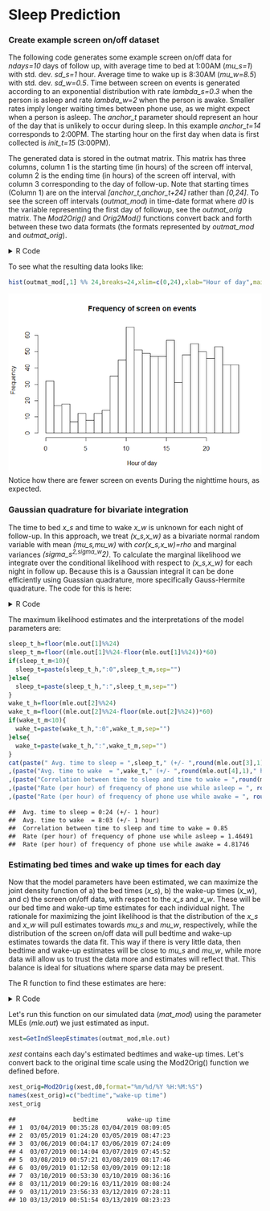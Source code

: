 Sleep Prediction
================

<!-- To commit and then push all local file changes to the github repository: -->
<!-- 1) Open up Git Bash -->
<!-- 2) Change directory to "C:/Users/Ian/Dropbox/SleepScreenOnOff/SleepEstimation" -->
<!-- 3) git add . -->
<!-- 4) git commit -m "Commit name here" -->
<!-- 5) git push origin master -->
### Create example screen on/off dataset

The following code generates some example screen on/off data for *ndays=10* days of follow up, with average time to bed at 1:00AM (*mu\_s=1*) with std. dev. *sd\_s=1* hour. Average time to wake up is 8:30AM (*mu\_w=8.5*) with std. dev. *sd\_w=0.5*. Time between screen on events is generated according to an exponential distribution with rate *lambda\_s=0.3* when the person is asleep and rate *lambda\_w=2* when the person is awake. Smaller rates imply longer waiting times between phone use, as we might expect when a person is asleep. The *anchor\_t* parameter should represent an hour of the day that is unlikely to occur during sleep. In this example *anchor\_t=14* corresponds to 2:00PM. The starting hour on the first day when data is first collected is *init\_t=15* (3:00PM).

The generated data is stored in the outmat matrix. This matrix has three columns, column 1 is the starting time (in hours) of the screen off interval, column 2 is the ending time (in hours) of the screen off interval, with column 3 corresponding to the day of follow-up. Note that starting times (Column 1) are on the interval *\[anchor\_t,anchor\_t+24\]* rather than *\[0,24\]*. To see the screen off intervals (*outmat\_mod*) in time-date format where *d0* is the variable representing the first day of followup, see the *outmat\_orig* matrix. The *Mod2Orig()* and *Orig2Mod()* functions convert back and forth between these two data formats (the formats represented by *outmat\_mod* and *outmat\_orig*).

<details><summary>R Code</summary>
<p>
``` r
ndays=10
lambda_s = 1.5
lambda_w = 5
mu_s = 1
mu_w = 8.5
sd_s = .5
sd_w = .25
init_t = 15
anchor_t=14
d0="3/2/2019" ## d0 is the first day of follow-up. If you have your own data, set d0 equal to the date of first data.

#2pm = origin
A2B_ts = function(xx,anchor_hr=14){
  if(length(xx)>1){
    for(i in 1:length(xx)){
      if(xx[i]<=anchor_hr){
        xx[i]=(24-anchor_hr)+xx[i]
      }else{
        xx[i]=xx[i]-anchor_hr
      }
    }
    return(xx)
  }else{
    if(xx<=anchor_hr){
      return(24-anchor_hr+xx)
    }else{
      return(xx-anchor_hr)
    }
  }
}

## generate time to bed/wake for each day
t_s = rnorm(ndays,mu_s,sd_s)
t_w = rnorm(ndays,mu_w,sd_w)

## generate waiting times
curt = init_t
curday=1
outmat_mod=c()
while(TRUE){
  if(curt>init_t+24){
    curt = curt-24
    curday=curday+1
    if(curday>ndays){
      break
    }
  }
  if(A2B_ts(curt)<A2B_ts(t_s[curday])){
    tnex = curt+rexp(1,lambda_w)
    if(A2B_ts(tnex)>=A2B_ts(t_s[curday])){
      tnex = curt+A2B_ts(t_s[curday])-A2B_ts(curt)+rexp(1,lambda_s)
    }
    outmat_mod=rbind(outmat_mod,c(curt,tnex,curday))
  }else if(A2B_ts(curt)<A2B_ts(t_w[curday])){
    tnex = curt+rexp(1,lambda_s)
    if(A2B_ts(tnex)>=A2B_ts(t_w[curday])){
      tnex = curt+A2B_ts(t_w[curday])-A2B_ts(curt)+rexp(1,lambda_w)
    }
    outmat_mod=rbind(outmat_mod,c(curt,tnex,curday))
  }else{
    tnex = curt+rexp(1,lambda_w)
    outmat_mod=rbind(outmat_mod,c(curt,tnex,curday))
  }
  curt=tnex
}

Mod2Orig = function(tmat,d0,format="%m/%d/%Y %H:%M:%S",tz="EST"){
  tmat_out = matrix(NA,nrow=nrow(tmat),ncol=2)
  t0=as.POSIXct(paste(d0,"00:00:00",sep=" "),tz=tz,format)
  for(i in 1:nrow(tmat)){
    tmat_out[i,1]=strftime(as.POSIXct(as.numeric(t0)+60*60*(tmat[i,1]+24*tmat[i,3]),tz=tz,origin="1970-01-01"),tz="EST",format)
    tmat_out[i,2]=strftime(as.POSIXct(as.numeric(t0)+60*60*(tmat[i,2]+24*tmat[i,3]),tz=tz,origin="1970-01-01"),tz="EST",format)
  }
  return(data.frame(t0=tmat_out[,1],t1=tmat_out[,2],stringsAsFactors=F))
}

Orig2Mod = function(tmat,anchor_hr,format="%m/%d/%Y %H:%M:%S",tz="EST"){
  tmat_out = matrix(NA,nrow=nrow(tmat),ncol=3)
  for(i in 1:nrow(tmat)){
    anchor_cur=anchor_hr*60*60+as.numeric(as.POSIXct(strftime(as.POSIXct(tmat[i,1],tz=tz,format=format,origin="1970-01-01"),tz=tz,format="%m/%d/%Y"),tz=tz,format="%m/%d/%Y"))
    if(as.numeric(as.POSIXct(tmat[i,1],tz=tz,format=format,origin="1970-01-01"))<anchor_cur){
      anchor_cur=anchor_hr*60*60+as.numeric(as.POSIXct(strftime(as.POSIXct(as.numeric(as.POSIXct(tmat[i,1],tz=tz,format=format,origin="1970-01-01"))-24*60*60,tz=tz,origin="1970-01-01"),tz=tz,format="%m/%d/%Y"),tz=tz,format="%m/%d/%Y"))
    }
    if(i==1){anchor0=anchor_cur}
    tmat_out[i,1]=anchor_hr+(as.numeric(as.POSIXct(tmat[i,1],tz=tz,format=format,origin="1970-01-01"))-anchor_cur)/(60*60)
    tmat_out[i,2]=anchor_hr+(as.numeric(as.POSIXct(tmat[i,2],tz=tz,format=format,origin="1970-01-01"))-anchor_cur)/(60*60)
    tmat_out[i,3]=round((anchor_cur-anchor0)/(24*60*60))+1
  }
  return(tmat_out)
}

outmat_orig=Mod2Orig(outmat_mod,d0,format="%m/%d/%Y %H:%M:%S") #d0 tells Mod2Orig when the first day of follow-up is.
compare_to_outmat_mod=Orig2Mod(outmat_orig,anchor_hr=anchor_t)

head(outmat_orig)
```

    ##                    t0                  t1
    ## 1 03/03/2019 15:00:00 03/03/2019 15:25:21
    ## 2 03/03/2019 15:25:21 03/03/2019 15:35:31
    ## 3 03/03/2019 15:35:31 03/03/2019 15:51:00
    ## 4 03/03/2019 15:51:00 03/03/2019 15:58:22
    ## 5 03/03/2019 15:58:22 03/03/2019 16:08:37
    ## 6 03/03/2019 16:08:37 03/03/2019 16:18:05

``` r
head(outmat_mod)
```

    ##          [,1]     [,2] [,3]
    ## [1,] 15.00000 15.42259    1
    ## [2,] 15.42259 15.59202    1
    ## [3,] 15.59202 15.85015    1
    ## [4,] 15.85015 15.97283    1
    ## [5,] 15.97283 16.14377    1
    ## [6,] 16.14377 16.30146    1

``` r
head(compare_to_outmat_mod)
```

    ##          [,1]     [,2] [,3]
    ## [1,] 15.00000 15.42250    1
    ## [2,] 15.42250 15.59194    1
    ## [3,] 15.59194 15.85000    1
    ## [4,] 15.85000 15.97278    1
    ## [5,] 15.97278 16.14361    1
    ## [6,] 16.14361 16.30139    1

</p>
</details>

To see what the resulting data looks like:

``` r
hist(outmat_mod[,1] %% 24,breaks=24,xlim=c(0,24),xlab="Hour of day",main="Frequency of screen on events")
```

![](README_files/figure-markdown_github/unnamed-chunk-2-1.png) Notice how there are fewer screen on events During the nighttime hours, as expected.

### Gaussian quadrature for bivariate integration

The time to bed *x\_s* and time to wake *x\_w* is unknown for each night of follow-up. In this approach, we treat *(x\_s,x\_w)* as a bivariate normal random variable with mean *(mu\_s,mu\_w)* with *cor(x\_s,x\_w)=rho* and marginal variances *(sigma\_s<sup>2,sigma\_w</sup>2)*. To calculate the marginal likelihood we integrate over the conditional likelihood with respect to *(x\_s,x\_w)* for each night in follow up. Because this is a Gaussian integral it can be done efficiently using Guassian quadrature, more specifically Gauss-Hermite quadrature. The code for this is here:

<details><summary>R Code</summary>
<p>
``` r
## perform quadrature of multivariate normal

## compute Gauss-Hermite quadrature points and weights
## for a one-dimensional integral.
## points -- number of points
## interlim -- maximum number of Newton-Raphson iterations

library(mvtnorm)

hermite <- function (points, z) {
  p1 <- 1/pi^0.4
  p2 <- 0
  for (j in 1:points) {
    p3 <- p2
    p2 <- p1
    p1 <- z * sqrt(2/j) * p2 - sqrt((j - 1)/j) * p3
  }
  pp <- sqrt(2 * points) * p2
  c(p1, pp)
}

gauss.hermite <- function (points, iterlim = 50) {
  x <- w <- rep(0, points)
  m <- (points + 1)/2
  for (i in 1:m) {
    z <- if (i == 1) 
      sqrt(2 * points + 1) - 2 * (2 * points + 1)^(-1/6)
    else if (i == 2) 
      z - sqrt(points)/z
    else if (i == 3 || i == 4) 
      1.9 * z - 0.9 * x[i - 2]
    else 2 * z - x[i - 2]
    for (j in 1:iterlim) {
      z1 <- z
      p <- hermite(points, z)
      z <- z1 - p[1]/p[2]
      if (abs(z - z1) <= 1e-15) 
        break
    }
    if (j == iterlim) 
      warning("iteration limit exceeded")
    x[points + 1 - i] <- -(x[i] <- z)
    w[i] <- w[points + 1 - i] <- 2/p[2]^2
  }
  r <- cbind(x * sqrt(2), w/sum(w))
  colnames(r) <- c("Points", "Weights")
  r
}


## compute multivariate Gaussian quadrature points
## n     - number of points each dimension before pruning
## mu    - mean vector
## sigma - covariance matrix
## prune - NULL - no pruning; [0-1] - fraction to prune
mgauss.hermite <- function(n, mu, sigma, prune=NULL) {
  if(!all(dim(sigma) == length(mu)))
    stop("mu and sigma have nonconformable dimensions")
  
  dm  <- length(mu)
  gh  <- gauss.hermite(n)
  #idx grows exponentially in n and dm
  idx <- as.matrix(expand.grid(rep(list(1:n),dm)))
  pts <- matrix(gh[idx,1],nrow(idx),dm)
  wts <- apply(matrix(gh[idx,2],nrow(idx),dm), 1, prod)
  
  ## prune
  if(!is.null(prune)) {
    qwt <- quantile(wts, probs=prune)
    pts <- pts[wts > qwt,]
    wts <- wts[wts > qwt]
  }
  
  ## rotate, scale, translate points
  eig <- eigen(sigma) 
  rot <- eig$vectors %*% diag(sqrt(eig$values))
  pts <- t(rot %*% t(pts) + mu)
  return(list(points=pts, weights=wts))
}
```

</p>
</details>

### Estimating model parameters

<details><summary>R Code</summary>
<p>
``` r
IndLik = function(t_init,wt,xs,xw,lambda_s,lambda_w){
  if(t_init< xs){
    numer = lambda_w*exp(-lambda_w*wt)
    denom = 1-exp(-lambda_w*(xs-t_init))+exp(-lambda_s*(xs-t_init))-exp(-lambda_s*(xw-t_init))+exp(-lambda_w*(xw-t_init))
  }else if(t_init < xw){
    numer = lambda_s*exp(-lambda_s*wt)
    denom = 1-exp(-lambda_s*(xw-t_init))+exp(-lambda_w*(xw-t_init))
  }else{
    numer = lambda_w*exp(-lambda_w*wt)
    denom = 1
  }
  return(numer/denom)
}

JointLik = function(mat,mu_s,mu_w,sigma_s,sigma_w,rho,lambda_s,lambda_w,x_s,x_w,INCL_DENSITY=FALSE){
  if(x_s>x_w){return(0)}
  if(!is.null(nrow(mat)) && nrow(mat)>0){
    t1=1
    for(i in 1:nrow(mat)){
      t1=t1*IndLik(mat[i,1],mat[i,2]-mat[i,1],x_s,x_w,lambda_s,lambda_w)
    }
  }else{
    t1=1
  }
  if(INCL_DENSITY){
    t2=dmvnorm(c(x_s,x_w),mean = c(mu_s,mu_w), sigma= matrix(c(sigma_s^2,rho*sigma_s*sigma_w,rho*sigma_s*sigma_w,sigma_w^2),nrow=2,byrow=T))
  }else{
    t2=1
  }
  return(t1*t2)
}

MargLik = function(mat,mu_s,mu_w,sigma_s,sigma_w,rho,lambda_s,lambda_w){
  if( mu_s> mu_w || sigma_s<0 || sigma_w<0 || abs(rho)>1 || lambda_s<0 || lambda_w <0 || lambda_s > lambda_w){return(0)}
  if(is.null(nrow(mat)) || nrow(mat)==0){return(1)}
  Sigma=matrix(c(sigma_s^2,rho*sigma_s*sigma_w,rho*sigma_s*sigma_w,sigma_w^2),nrow=2,byrow=T)
  ghout=mgauss.hermite(10,c(mu_s,mu_w),Sigma)
  return(sum(ghout$weights*unlist(lapply(1:nrow(ghout$points),function(xx) JointLik(mat,mu_s,mu_w,sigma_s,sigma_w,rho,lambda_s,lambda_w,ghout$points[xx,1],ghout$points[xx,2])))))
}

InitialParameters = function(mat_mod,anchor_t){
  itrvl_len_v = seq(6,9,.5)
  out_ls=list()
  ratio_v = rep(NA,length(itrvl_len_v))
  # find mu_s0, mu_w0
  for(j in 1:length(itrvl_len_v)){
    itrvl_len=itrvl_len_v[j]
    start_vals=seq(0,24-itrvl_len,.25)
    frac_vals = rep(NA,length(start_vals))
    for(i in 1:length(start_vals)){
      frac_vals[i]=length(intersect(which(mat_mod[,1]>anchor_t+start_vals[i]),which(mat_mod[,1]<anchor_t+start_vals[i]+itrvl_len)))/nrow(mat_mod)
    }
    mu_s0=start_vals[order(frac_vals)[1]]+anchor_t
    mu_w0=mu_s0+itrvl_len
    # find rate during average sleep and average waking interval
    ndays= length(unique(mat_mod[,3]))
    lambda_s0=(min(frac_vals)*nrow(mat_mod)/ndays)/itrvl_len
    lambda_w0=((1-min(frac_vals))*nrow(mat_mod)/ndays)/(24-itrvl_len)
    out_ls[[j]]=list(mu_s0,mu_w0,lambda_s0,lambda_w0)
    ratio_v[j]=lambda_s0/lambda_w0
  }
  return(unlist(out_ls[[order(ratio_v)[1]]]))
}




GridSearchInitPars = function(mat_mod,anchor_t,labels,ls_ids,mu_s0,mu_w0,lambda_s0,lambda_w0){
  sd_s_v = c(.25,.5,1)
  sd_w_v = c(.25,.5,1)
  rho_v= c(0,.25,.5,.75)
  g=function(par_v){
    liktot=0
    for(i in 1:length(labels)){
      mat=mat_mod[ls_ids[[i]],1:2]
      liktot=liktot-log(MargLik(mat,par_v[1],par_v[2],par_v[3],par_v[4],par_v[5],par_v[6],par_v[7]))
    }
    return(liktot)
  }
  minval=Inf
  for(sd_s in sd_s_v){
    for(sd_w in sd_w_v){
      for(rho in rho_v){
        par_v=c(mu_s0,mu_w0,sd_s,sd_w,rho,lambda_s0,lambda_w0)
        curval=g(par_v)
        if(curval<minval){
          cur_par=par_v
          minval=curval
        }
      }
    }
  }
  return(par_v)
}


FindParamMLEs = function(dat,anchor_t,maxiter=20,init_par=NULL,tol=.0001){
  labels=unique(dat[,3])
  ls_ids = list()
  for(i in 1:length(labels)){
    ls_ids[[i]]=which(dat[,3]==i)
  }
  if(is.null(init_par)){
    cat("Identifying good initial model parameters...\n")
    init_pars4=InitialParameters(dat,anchor_t)
    mu_s0=init_pars4[1]
    mu_w0=init_pars4[2]
    lambda_s0=init_pars4[3]
    lambda_w0=init_pars4[4]
    init_par = GridSearchInitPars(dat,anchor_t,labels,ls_ids,mu_s0,mu_w0,lambda_s0,lambda_w0)
  }
  cur_par=init_par
  prev_par=cur_par
  cat("Numerical optimization (using optim) until convergence (maxiter=",maxiter,"):\n")
  for(i in 1:maxiter){
    g1=function(par_v){
      liktot=0
      for(i in 1:length(labels)){
        mat=dat[ls_ids[[i]],1:2]
        liktot=liktot-log(MargLik(mat,par_v[1],par_v[2],cur_par[3],cur_par[4],cur_par[5],par_v[3],par_v[4]))
      }
      return(liktot)
    }
    optim.out1=optim(par=cur_par[c(1,2,6,7)],g1,control=list(maxit=1000))
    cur_par[c(1,2,6,7)]=optim.out1$par
    g2=function(par_v){
      liktot=0
      for(i in 1:length(labels)){
        mat=dat[ls_ids[[i]],1:2]
        liktot=liktot-log(MargLik(mat,cur_par[1],cur_par[2],par_v[1],par_v[2],par_v[3],cur_par[6],cur_par[7]))
      }
      return(liktot)
    }
    optim.out2=optim(par=cur_par[c(3,4,5)],g2,control=list(maxit=1000))
    cur_par[c(3,4,5)]=optim.out2$par
    cat("Iter ",i,": mu_s =",cur_par[1],"; mu_w =",cur_par[2],"; sd_s =",cur_par[3],"; sd_w =",cur_par[4],"; rho =",cur_par[5],"; lambda_s =",cur_par[6],"; lambda_w =",cur_par[7],"\n")
    if(sum((prev_par-cur_par)^2)<tol){
      break
    }else{
      prev_par=cur_par
    }
  }
  return(cur_par)
}

mle.out=FindParamMLEs(outmat_mod,anchor_t)
```

    ## Identifying good initial model parameters...
    ## Numerical optimization (using optim) until convergence (maxiter= 20 ):
    ## Iter  1 : mu_s = 24.41398 ; mu_w = 32.05845 ; sd_s = 0.9851239 ; sd_w = 0.9906677 ; rho = 0.8383384 ; lambda_s = 1.532089 ; lambda_w = 4.817348 
    ## Iter  2 : mu_s = 24.42011 ; mu_w = 32.03772 ; sd_s = 0.9861941 ; sd_w = 0.9995605 ; rho = 0.8474101 ; lambda_s = 1.474832 ; lambda_w = 4.819268 
    ## Iter  3 : mu_s = 24.41578 ; mu_w = 32.05644 ; sd_s = 0.9854078 ; sd_w = 1.005007 ; rho = 0.849497 ; lambda_s = 1.471055 ; lambda_w = 4.820763 
    ## Iter  4 : mu_s = 24.41607 ; mu_w = 32.05316 ; sd_s = 0.9853513 ; sd_w = 1.013361 ; rho = 0.852144 ; lambda_s = 1.465403 ; lambda_w = 4.817352 
    ## Iter  5 : mu_s = 24.41607 ; mu_w = 32.05056 ; sd_s = 0.985107 ; sd_w = 1.015117 ; rho = 0.8528796 ; lambda_s = 1.464907 ; lambda_w = 4.817461

</p>
</details>

The maximum likelihood estimates and the interpretations of the model parameters are:

``` r
sleep_t_h=floor(mle.out[1]%%24)
sleep_t_m=floor((mle.out[1]%%24-floor(mle.out[1]%%24))*60)
if(sleep_t_m<10){
  sleep_t=paste(sleep_t_h,":0",sleep_t_m,sep="")
}else{
  sleep_t=paste(sleep_t_h,":",sleep_t_m,sep="")
}
wake_t_h=floor(mle.out[2]%%24)
wake_t_m=floor((mle.out[2]%%24-floor(mle.out[2]%%24))*60)
if(wake_t_m<10){
  wake_t=paste(wake_t_h,":0",wake_t_m,sep="")
}else{
  wake_t=paste(wake_t_h,":",wake_t_m,sep="")
}
cat(paste(" Avg. time to sleep = ",sleep_t," (+/- ",round(mle.out[3],1)," hour)\n",sep="")
,(paste("Avg. time to wake  = ",wake_t," (+/- ",round(mle.out[4],1)," hour)\n",sep=""))
,(paste("Correlation between time to sleep and time to wake = ",round(mle.out[5],2),"\n",sep=""))
,(paste("Rate (per hour) of frequency of phone use while asleep = ", round(mle.out[6],5),"\n",sep=""))
,(paste("Rate (per hour) of frequency of phone use while awake = ", round(mle.out[7],5),"\n",sep="")))
```

    ##  Avg. time to sleep = 0:24 (+/- 1 hour)
    ##  Avg. time to wake  = 8:03 (+/- 1 hour)
    ##  Correlation between time to sleep and time to wake = 0.85
    ##  Rate (per hour) of frequency of phone use while asleep = 1.46491
    ##  Rate (per hour) of frequency of phone use while awake = 4.81746

### Estimating bed times and wake up times for each day

Now that the model parameters have been estimated, we can maximize the joint density function of a) the bed times (*x\_s*), b) the wake-up times (*x\_w*), and c) the screen on/off data, with respect to the *x\_s* and *x\_w*. These will be our bed time and wake-up time estimates for each individual night. The rationale for maximizing the joint likelihood is that the distribution of the *x\_s* and *x\_w* will pull estimates towards *mu\_s* and *mu\_w*, respectively, while the distribution of the screen on/off data will pull bedtime and wake-up estimates towards the data fit. This way if there is very little data, then bedtime and wake-up estimates will be close to *mu\_s* and *mu\_w*, while more data will allow us to trust the data more and estimates will reflect that. This balance is ideal for situations where sparse data may be present.

The R function to find these estimates are here:

<details><summary>R Code</summary>
<p>
``` r
GetIndSleepEstimates =function(mat_mod,mle.out){
  labels=unique(mat_mod[,3])
  ls_ids = list()
  for(i in 1:length(labels)){
    ls_ids[[i]]=which(mat_mod[,3]==i)
  }
  xmat = matrix(NA,nrow=length(labels),ncol=3)
  for(i in 1:length(labels)){
    mat=mat_mod[ls_ids[[i]],1:2]
    g3=function(par_v){
      return(-log(JointLik(mat,mle.out[1],mle.out[2],mle.out[3],mle.out[4],mle.out[5],mle.out[6],mle.out[7],par_v[1],par_v[2],INCL_DENSITY=TRUE)))
    }
    optim.out3=optim(par=mle.out[1:2],g3,control=list(maxit=1000))
    xmat[i,]=c(optim.out3$par,labels[i])
  }
  return(xmat)
}
```

</p>
</details>

Let's run this function on our simulated data (*mat\_mod*) using the parameter MLEs (*mle.out*) we just estimated as input.

``` r
xest=GetIndSleepEstimates(outmat_mod,mle.out)
```

*xest* contains each day's estimated bedtimes and wake-up times. Let's convert back to the original time scale using the Mod2Orig() function we defined before.

``` r
xest_orig=Mod2Orig(xest,d0,format="%m/%d/%Y %H:%M:%S")
names(xest_orig)=c("bedtime","wake-up time")
xest_orig
```

    ##                bedtime        wake-up time
    ## 1  03/04/2019 00:35:28 03/04/2019 08:09:05
    ## 2  03/05/2019 01:24:20 03/05/2019 08:47:23
    ## 3  03/06/2019 00:04:17 03/06/2019 07:24:09
    ## 4  03/07/2019 00:14:04 03/07/2019 07:45:52
    ## 5  03/08/2019 00:57:21 03/08/2019 08:17:46
    ## 6  03/09/2019 01:12:58 03/09/2019 09:12:18
    ## 7  03/10/2019 00:53:30 03/10/2019 08:36:16
    ## 8  03/11/2019 00:29:16 03/11/2019 08:08:24
    ## 9  03/11/2019 23:56:33 03/12/2019 07:28:11
    ## 10 03/13/2019 00:51:54 03/13/2019 08:23:23
